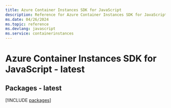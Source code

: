 ```yaml
---
title: Azure Container Instances SDK for JavaScript
description: Reference for Azure Container Instances SDK for JavaScript
ms.date: 04/26/2024
ms.topic: reference
ms.devlang: javascript
ms.service: containerinstances
---
```

# Azure Container Instances SDK for JavaScript - latest
## Packages - latest
[!INCLUDE [packages](container-instances-index.md)]